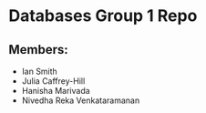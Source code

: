 # Databases Group 1 Repo

## Members:

* Ian Smith
* Julia Caffrey-Hill
* Hanisha Marivada
* Nivedha Reka Venkataramanan

